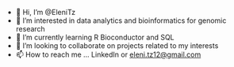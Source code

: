 - 👋 Hi, I’m @EleniTz
- 👀 I’m interested in data analytics and bioinformatics for genomic research
- 🌱 I’m currently learning R Bioconductor and SQL
- 💞️ I’m looking to collaborate on projects related to my interests 
- 📫 How to reach me ... LinkedIn or eleni.tz12@gmail.com

<!---
EleniTz/EleniTz is a ✨ special ✨ repository because its `README.md` (this file) appears on your GitHub profile.
You can click the Preview link to take a look at your changes.
--->
